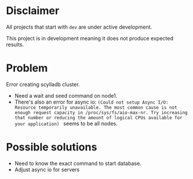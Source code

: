 # Disclaimer
All projects that start with `dev`
are under active development.

This project is in development meaning
it does not produce expected results.

# Problem
Error creating scylladb cluster. 
- Need a wait and seed command on node1.
- There's also an error for async io: `(Could not setup Async I/O: Resource temporarily unavailable. The most common cause is not enough request capacity in /proc/sys/fs/aio-max-nr. Try increasing that number or reducing the amount of logical CPUs available for your application)
` seems to be all nodes.

# Possible solutions
  - Need to know the exact command to start database.
  - Adjust async io for servers